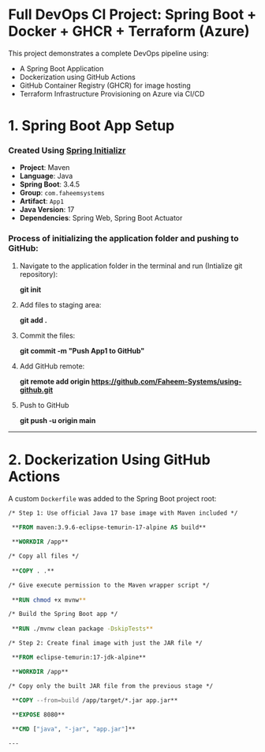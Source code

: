 #  Full DevOps CI Project: Spring Boot + Docker + GHCR + Terraform (Azure)

This project demonstrates a complete DevOps pipeline using:
- A Spring Boot Application
- Dockerization using GitHub Actions
- GitHub Container Registry (GHCR) for image hosting
- Terraform Infrastructure Provisioning on Azure via CI/CD

#  1. Spring Boot App Setup

###  Created Using [Spring Initializr](https://start.spring.io/)

- **Project**: Maven
- **Language**: Java
- **Spring Boot**: 3.4.5
- **Group**: `com.faheemsystems`
- **Artifact**: `App1`
- **Java Version**: 17
- **Dependencies**: Spring Web, Spring Boot Actuator

### Process of initializing the application folder and pushing to GitHub:

  1. Navigate to the application folder in the terminal and run (Intialize git repository):

     **git init**
     
  3. Add files to staging area:

     **git add .**
     
  5. Commit the files:

     **git commit -m "Push App1 to GitHub"**
     
  7. Add GitHub remote:

     **git remote add origin https://github.com/Faheem-Systems/using-github.git**
     
  9. Push to GitHub

     **git push -u origin main**

---

#  2. Dockerization Using GitHub Actions
 A custom `Dockerfile` was added to the Spring Boot project root:

 ```Dockerfile
/* Step 1: Use official Java 17 base image with Maven included */
  
  **FROM maven:3.9.6-eclipse-temurin-17-alpine AS build**

  **WORKDIR /app**

/* Copy all files */
  
  **COPY . .**

/* Give execute permission to the Maven wrapper script */
  
  **RUN chmod +x mvnw**

/* Build the Spring Boot app */
   
  **RUN ./mvnw clean package -DskipTests**

/* Step 2: Create final image with just the JAR file */

  **FROM eclipse-temurin:17-jdk-alpine**

  **WORKDIR /app**

/* Copy only the built JAR file from the previous stage */
  
  **COPY --from=build /app/target/*.jar app.jar**

  **EXPOSE 8080**

  **CMD ["java", "-jar", "app.jar"]**

---





